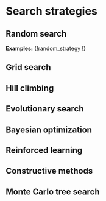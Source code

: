 # Search strategies

## Random search

**Examples:** {!random_strategy !}

## Grid search

## Hill climbing

## Evolutionary search

## Bayesian optimization

## Reinforced learning

## Constructive methods

## Monte Carlo tree search
